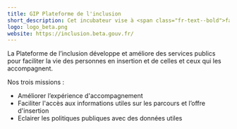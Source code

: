 ```yaml
---
title: GIP Plateforme de l'inclusion
short_description: Cet incubateur vise à <span class="fr-text--bold">faciliter la vie des personnes en insertion</span> et de celles et ceux qui les accompagnent.
logo: logo_beta.png
website: https://inclusion.beta.gouv.fr/
---
```


La Plateforme de l’inclusion développe et améliore des services publics pour faciliter la vie des personnes en insertion et de celles et ceux qui les accompagnent.

Nos trois missions :
- Améliorer l’expérience d'accompagnement
- Faciliter l'accès aux informations utiles sur les parcours et l’offre d'insertion
- Eclairer les politiques publiques avec des données utiles
